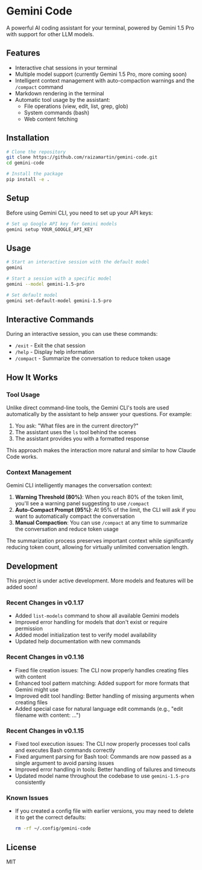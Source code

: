 # Gemini Code

A powerful AI coding assistant for your terminal, powered by Gemini 1.5 Pro with support for other LLM models.

## Features

- Interactive chat sessions in your terminal
- Multiple model support (currently Gemini 1.5 Pro, more coming soon)
- Intelligent context management with auto-compaction warnings and the `/compact` command
- Markdown rendering in the terminal
- Automatic tool usage by the assistant:
  - File operations (view, edit, list, grep, glob)
  - System commands (bash)
  - Web content fetching

## Installation

```bash
# Clone the repository
git clone https://github.com/raizamartin/gemini-code.git
cd gemini-code

# Install the package
pip install -e .
```

## Setup

Before using Gemini CLI, you need to set up your API keys:

```bash
# Set up Google API key for Gemini models
gemini setup YOUR_GOOGLE_API_KEY
```

## Usage

```bash
# Start an interactive session with the default model
gemini

# Start a session with a specific model
gemini --model gemini-1.5-pro

# Set default model
gemini set-default-model gemini-1.5-pro
```

## Interactive Commands

During an interactive session, you can use these commands:

- `/exit` - Exit the chat session
- `/help` - Display help information
- `/compact` - Summarize the conversation to reduce token usage

## How It Works

### Tool Usage

Unlike direct command-line tools, the Gemini CLI's tools are used automatically by the assistant to help answer your questions. For example:

1. You ask: "What files are in the current directory?"
2. The assistant uses the `ls` tool behind the scenes
3. The assistant provides you with a formatted response

This approach makes the interaction more natural and similar to how Claude Code works.

### Context Management

Gemini CLI intelligently manages the conversation context:

1. **Warning Threshold (80%)**: When you reach 80% of the token limit, you'll see a warning panel suggesting to use `/compact`
2. **Auto-Compact Prompt (95%)**: At 95% of the limit, the CLI will ask if you want to automatically compact the conversation
3. **Manual Compaction**: You can use `/compact` at any time to summarize the conversation and reduce token usage

The summarization process preserves important context while significantly reducing token count, allowing for virtually unlimited conversation length.

## Development

This project is under active development. More models and features will be added soon!

### Recent Changes in v0.1.17

- Added `list-models` command to show all available Gemini models
- Improved error handling for models that don't exist or require permission
- Added model initialization test to verify model availability
- Updated help documentation with new commands

### Recent Changes in v0.1.16

- Fixed file creation issues: The CLI now properly handles creating files with content
- Enhanced tool pattern matching: Added support for more formats that Gemini might use
- Improved edit tool handling: Better handling of missing arguments when creating files
- Added special case for natural language edit commands (e.g., "edit filename with content: ...")

### Recent Changes in v0.1.15

- Fixed tool execution issues: The CLI now properly processes tool calls and executes Bash commands correctly
- Fixed argument parsing for Bash tool: Commands are now passed as a single argument to avoid parsing issues
- Improved error handling in tools: Better handling of failures and timeouts
- Updated model name throughout the codebase to use `gemini-1.5-pro` consistently

### Known Issues

- If you created a config file with earlier versions, you may need to delete it to get the correct defaults:
  ```bash
  rm -rf ~/.config/gemini-code
  ```

## License

MIT